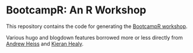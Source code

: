 # BootcampR: An R Workshop 

This repository contains the code for generating the [BootcampR workshop](https://jasonheppler.org/courses/bootcampr.2020/).

Various hugo and blogdown features borrowed more or less directly from [Andrew Heiss](https://www.andrewheiss.com) and [Kieran Healy](https://kjhealy.com). 
